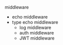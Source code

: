 middleware

- echo middleware
- type echo middleware
    - log middleware
    - auth middleware
    - JWT middleware